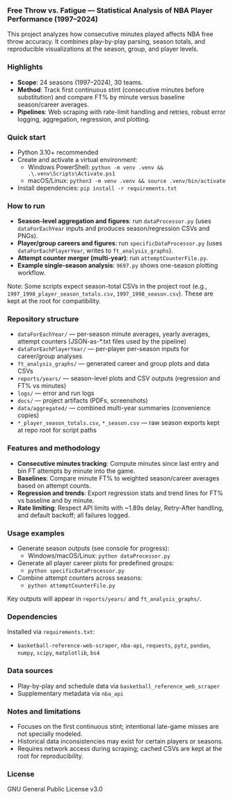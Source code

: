 ### Free Throw vs. Fatigue — Statistical Analysis of NBA Player Performance (1997–2024)

This project analyzes how consecutive minutes played affects NBA free throw accuracy. It combines play-by-play parsing, season totals, and reproducible visualizations at the season, group, and player levels.

### Highlights
- **Scope**: 24 seasons (1997–2024), 30 teams.
- **Method**: Track first continuous stint (consecutive minutes before substitution) and compare FT% by minute versus baseline season/career averages.
- **Pipelines**: Web scraping with rate-limit handling and retries, robust error logging, aggregation, regression, and plotting.

### Quick start
- Python 3.10+ recommended
- Create and activate a virtual environment:
  - Windows PowerShell: `python -m venv .venv && .\.venv\Scripts\Activate.ps1`
  - macOS/Linux: `python3 -m venv .venv && source .venv/bin/activate`
- Install dependencies: `pip install -r requirements.txt`

### How to run
- **Season-level aggregation and figures**: run `dataProcessor.py` (uses `dataForEachYear` inputs and produces season/regression CSVs and PNGs).
- **Player/group careers and figures**: run `specificDataProcessor.py` (uses `dataForEachPlayerYear`, writes to `ft_analysis_graphs`).
- **Attempt counter merger (multi-year)**: run `attemptCounterFile.py`.
- **Example single-season analysis**: `9697.py` shows one-season plotting workflow.

Note: Some scripts expect season-total CSVs in the project root (e.g., `1997_1998_player_season_totals.csv`, `1997_1998_season.csv`). These are kept at the root for compatibility.

### Repository structure
- `dataForEachYear/` — per-season minute averages, yearly averages, attempt counters (JSON-as-*.txt files used by the pipeline)
- `dataForEachPlayerYear/` — per-player per-season inputs for career/group analyses
- `ft_analysis_graphs/` — generated career and group plots and data CSVs
- `reports/years/` — season-level plots and CSV outputs (regression and FT% vs minutes)
- `logs/` — error and run logs
- `docs/` — project artifacts (PDFs, screenshots)
- `data/aggregated/` — combined multi-year summaries (convenience copies)
- `*_player_season_totals.csv`, `*_season.csv` — raw season exports kept at repo root for script paths

### Features and methodology
- **Consecutive minutes tracking**: Compute minutes since last entry and bin FT attempts by minute into the game.
- **Baselines**: Compare minute FT% to weighted season/career averages based on attempt counts.
- **Regression and trends**: Export regression stats and trend lines for FT% vs baseline and by minute.
- **Rate limiting**: Respect API limits with ~1.89s delay, Retry-After handling, and default backoff; all failures logged.

### Usage examples
- Generate season outputs (see console for progress):
  - Windows/macOS/Linux: `python dataProcessor.py`
- Generate all player career plots for predefined groups:
  - `python specificDataProcessor.py`
- Combine attempt counters across seasons:
  - `python attemptCounterFile.py`

Key outputs will appear in `reports/years/` and `ft_analysis_graphs/`.

### Dependencies
Installed via `requirements.txt`:
- `basketball-reference-web-scraper`, `nba-api`, `requests`, `pytz`, `pandas`, `numpy`, `scipy`, `matplotlib`, `bs4`

### Data sources
- Play-by-play and schedule data via `basketball_reference_web_scraper`
- Supplementary metadata via `nba_api`

### Notes and limitations
- Focuses on the first continuous stint; intentional late-game misses are not specially modeled.
- Historical data inconsistencies may exist for certain players or seasons.
- Requires network access during scraping; cached CSVs are kept at the root for reproducibility.

### License
GNU General Public License v3.0
